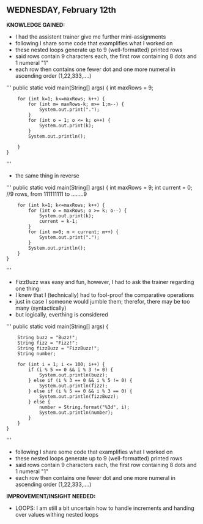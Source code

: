 ## WEDNESDAY, February 12th

__KNOWLEDGE GAINED:__
* I had the assistent trainer give me further mini-assignments
* following I share some code that examplifies what I worked on
* these nested loops generate up to 9 (well-formatted) printed rows
* said rows contain 9 characters each, the first row containing 8 dots and 1 numeral "1"
* each row then contains one fewer dot and one more numeral in ascending order (1,22,333,....)


'''
   public static void main(String[] args) {
        int maxRows = 9;

        for (int k=1; k<=maxRows; k++) {
            for (int m= maxRows-k; m>= 1;m--) {
                System.out.print(".");
            }
            for (int o = 1; o <= k; o++) {
                System.out.print(k);
            }
            System.out.println();

        }
    }
'''


* the same thing in reverse


'''
    public static void main(String[] args) {
        int maxRows = 9;
        int current = 0;
        //9 rows, from 111111111 to ........9

        for (int k=1; k<=maxRows; k++) {
            for (int o = maxRows; o >= k; o--) {
                System.out.print(k);
                current = k-1;
            }
            for (int m=0; m < current; m++) {
                System.out.print(".");
            }
            System.out.println();
        }
    }
'''


* FizzBuzz was easy and fun, however, I had to ask the trainer regarding one thing:
* I knew that I (technically) had to fool-proof the comparative operations
* just in case I someone would jumble them; therefor, there may be too many (syntactically)
* but logically, everthing is considered


'''
public static void main(String[] args) {

        String buzz = "Buzz!";
        String fizz = "Fizz!";
        String fizzBuzz = "FizzBuzz!";
        String number;

        for (int i = 1; i <= 100; i++) {
            if (i % 5 == 0 && i % 3 != 0) {
                System.out.println(buzz);
            } else if (i % 3 == 0 && i % 5 != 0) {
                System.out.println(fizz);
            } else if (i % 5 == 0 && i % 3 == 0) {
                System.out.println(fizzBuzz);
            } else {
                number = String.format("%3d", i);
                System.out.println(number);
            }
        }
    }
'''

     


* following I share some code that examplifies what I worked on
* these nested loops generate up to 9 (well-formatted) printed rows
* said rows contain 9 characters each, the first row containing 8 dots and 1 numeral "1"
* each row then contains one fewer dot and one more numeral in ascending order (1,22,333,....)



__IMPROVEMENT/INSIGHT NEEDED:__
* LOOPS: I am still a bit uncertain how to handle increments and handing over values withing nested loops

